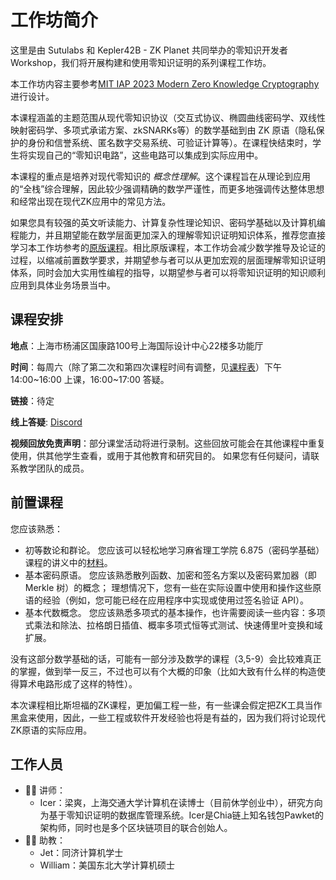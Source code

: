 # 工作坊简介

这里是由 Sutulabs 和 Kepler42B - ZK Planet 共同举办的零知识开发者Workshop，我们将开展构建和使用零知识证明的系列课程工作坊。

本工作坊内容主要参考[MIT IAP 2023 Modern Zero Knowledge Cryptography](https://zkiap.com/)进行设计。

本课程涵盖的主题范围从现代零知识协议（交互式协议、椭圆曲线密码学、双线性映射密码学、多项式承诺方案、zkSNARKs等）的数学基础到由 ZK 原语（隐私保护的身份和信誉系统、匿名数字交易系统、可验证计算等）。在课程快结束时，学生将实现自己的“零知识电路”，这些电路可以集成到实际应用中。

本课程的重点是培养对现代零知识的 _概念性理解_。这个课程旨在从理论到应用的“全栈”综合理解，因此较少强调精确的数学严谨性，而更多地强调传达整体思想和经常出现在现代ZK应用中的常见方法。

如果您具有较强的英文听读能力、计算复杂性理论知识、密码学基础以及计算机编程能力，并且期望能在数学层面更加深入的理解零知识证明知识体系，推荐您直接学习本工作坊参考的[原版课程](https://zkiap.com/)。相比原版课程，本工作坊会减少数学推导及论证的过程，以缩减前置数学要求，并期望参与者可以从更加宏观的层面理解零知识证明体系，同时会加大实用性编程的指导，以期望参与者可以将零知识证明的知识顺利应用到具体业务场景当中。

## 课程安排

**地点**：上海市杨浦区国康路100号上海国际设计中心22楼多功能厅

**时间**：每周六（除了第二次和第四次课程时间有调整，见[课程表](/syllabus)）下午 14:00~16:00 上课，16:00~17:00 答疑。

**链接**：待定

**线上答疑**: [Discord](https://discord.gg/FCQwx7T5qd)

**视频回放免责声明**：部分课堂活动将进行录制。这些回放可能会在其他课程中重复使用，供其他学生查看，或用于其他教育和研究目的。 如果您有任何疑问，请联系教学团队的成员。


## 前置课程

您应该熟悉：

- 初等数论和群论。 您应该可以轻松地学习麻省理工学院 6.875（密码学基础）课程的讲义中的[材料](https://mit6875.github.io/HANDOUTS/numbertheory.pdf)。
- 基本密码原语。 您应该熟悉散列函数、加密和签名方案以及密码累加器（即 Merkle 树）的概念； 理想情况下，您有一些在实际设置中使用和操作这些原语的经验（例如，您可能已经在应用程序中实现或使用过签名验证 API）。
- 基本代数概念。 您应该熟悉多项式的基本操作，也许需要阅读一些内容：多项式乘法和除法、拉格朗日插值、概率多项式恒等式测试、快速傅里叶变换和域扩展。

没有这部分数学基础的话，可能有一部分涉及数学的课程（3,5-9）会比较难真正的掌握，做到举一反三，不过也可以有个大概的印象（比如大致有什么样的构造使得算术电路形成了这样的特性）。

本次课程相比斯坦福的ZK课程，更加偏工程一些，有一些课会假定把ZK工具当作黑盒来使用，因此，一些工程或软件开发经验也将是有益的，因为我们将讨论现代ZK原语的实际应用。

## 工作人员

- 👨‍🏫 讲师：
    - Icer：梁爽，上海交通大学计算机在读博士（目前休学创业中），研究方向为基于零知识证明的数据库管理系统。Icer是Chia链上知名钱包Pawket的架构师，同时也是多个区块链项目的联合创始人。
- 👨‍🎓 助教：
    - Jet：同济计算机学士
    - William：美国东北大学计算机硕士
